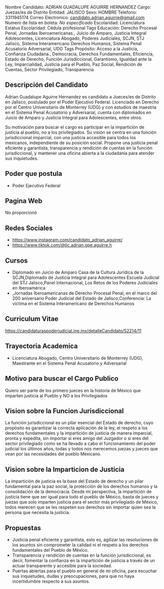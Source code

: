 Nombre Candidato: ADRIAN GUADALUPE AGUIRRE HERNANDEZ
Cargo: Juezas/es de Distrito
Entidad: JALISCO
Sexo: HOMBRE
Telefono: 3311945174
Correo Electronico: candidato.adrian.aguirre@gmail.com
Numero de lista en boleta: *No especificado*
Escolaridad: Licenciatura
Estatus Escolaridad: Cédula profesional
Tags Educación: Derecho Procesal Penal, Jornadas Iberoamericanas., Juicio de Amparo, Justicia Integral Adolescentes, Licenciatura Abogado, Poderes Judiciales, SCJN, STJ Jalisco, Sistema Interamericano Derechos Humanos, Sistema Penal Acusatorio Adversarial, UDG
Tags Propósito: Acceso a la Justicia, Confianza Ciudadana., Democracia, Derechos Fundamentales, Eficiencia, Estado de Derecho, Función Jurisdiccional, Garantismo, Igualdad ante la Ley, Imparcialidad, Justicia para el Pueblo, Paz Social, Rendición de Cuentas, Sector Privilegiado, Transparencia


## Descripción del Candidato 

Adrian Guadalupe Aguirre Hernandez es candidato a Jueces/es de Distrito en Jalisco, postulado por el Poder Ejecutivo Federal. Licenciado en Derecho por el Centro Universitario de Monterrey (UDG) y con estudios de maestría en el Sistema Penal Acusatorio y Adversarial, cuenta con diplomados en Juicio de Amparo y Justicia Integral para Adolescentes, entre otros.

Su motivación para buscar el cargo es participar en la impartición de justicia al pueblo, no a los privilegiados. Su visión se centra en una función jurisdiccional imparcial, con una justicia accesible para todos los mexicanos, independiente de su posición social. Propone una justicia penal eficiente y garantista, transparencia y rendición de cuentas en la función jurisdiccional, y mantener una oficina abierta a la ciudadanía para atender sus inquietudes.


## Poder que postula

- Poder Ejecutivo Federal


## Pagina Web

No proporcionó


## Redes Sociales

- https://www.instagram.com/candidato_adrian_aguirre/
- https://www.tiktok.com/@lic.adrian.gpe.aguirre.h


## Cursos

- Diplomado en Juicio de Amparo   Casa de la Cultura Jurídica de la SCJN,Diplomado de Justicia Integral para Adolescentes   Escuela Judicial del STJ Jalisco,Panel Internacional, Los Retos de los Poderes Judiciales en Iberoamérica
- ,Jornadas Iberoamericanas de Derecho Procesal Penal, en el marco del 200 aniversario Poder Judicial del Estado de Jalisco,Conferencia: La victima en el Sistema Interamericano de Derechos Humanos


## Curriculum Vitae

https://candidaturaspoderjudicial.ine.mx/detalleCandidato/52214/11


## Trayectoria Academica

- Licenciatura Abogado, Centro Universitario de Monterrey (UDG), Maestrante en el Sistema Penal Acusatorio y Adversarial


## Motivo para buscar el Cargo Publico

Quiero ser parte de los primero jueces en la historia de México que imparten justicia al Pueblo y NO a los Privilegiados


## Vision sobre la Funcion Jurisdiccional

La función jurisdiccional es un pilar esencial del Estado de derecho, cuyo propósito es garantizar la correcta aplicación de la ley, el respeto a los derechos fundamentales y la impartición de justicia de manera imparcial, pronta y expedita, sin importar si eres amigo del Juzgador o si eres del sector privilegiado como se ha llevado a cabo el funcionamiento del poder judicial los últimos años, todas y todos nos merecemos juezas y jueces que vean por las necesidades del pueblo Mexicano.


## Vision sobre la Imparticion de Justicia

La impartición de justicia es la base del Estado de derecho y un pilar fundamental para la paz social, la protección de los derechos humanos y la consolidación de la democracia. Desde mi perspectiva, la impartición de justicia tiene que ser igual para todo el pueblo de México, basta de jueces y juezas que solo imparten justicia para el sector más privilegiado de México, todos merecen que se les respeten sus derechos sin importar quien sea la persona que necesita la justicia.


## Propuestas

- Justicia penal eficiente y garantista, esto es, agilizar las resoluciones de los asuntos sin comprometer la calidad ni el respeto a los derechos fundamentales del Pueblo de México.
- Transparencia y rendición de cuentas en la función jurisdiccional, es decir, fomentar la confianza en la impartición de justicia a través de un actuar transparente y accesible para la sociedad.
- Puertas abiertas para el pueblo en general de mi oficina, para escuchar sus inquietudes, dudas y preocupaciones, para que no haya incertidumbre respecto a sus asuntos.

